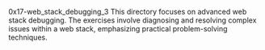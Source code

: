 0x17-web_stack_debugging_3
This directory focuses on advanced web stack debugging. The exercises involve diagnosing and resolving complex issues within a web stack, emphasizing practical problem-solving techniques.
